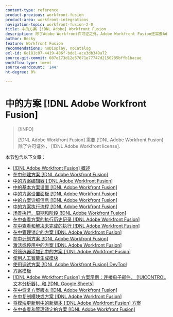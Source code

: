 ```yaml
---
content-type: reference
product-previous: workfront-fusion
product-area: workfront-integrations
navigation-topic: workfront-fusion-2-0
title: 中的方案 [!DNL Adobe] Workfront Fusion
description: 除了Adobe Workfront许可证之外，Adobe Workfront Fusion还需要Adobe Workfront Fusion许可证。
author: Becky
feature: Workfront Fusion
recommendations: noDisplay, noCatalog
exl-id: 6e181c07-4419-486f-bde1-ace3db349a72
source-git-commit: 087e173d12e57071e77747d2150285bffb1bacae
workflow-type: tm+mt
source-wordcount: '144'
ht-degree: 0%

---
```


# 中的方案 [!DNL Adobe Workfront Fusion]

>[!INFO]
>
>[!DNL Adobe Workfront Fusion] 需要 [!DNL Adobe Workfront Fusion] 除了许可证外， [!DNL Adobe Workfront license].

本节包含以下文章：

* [[!DNL Adobe Workfront Fusion] 概述](../../workfront-fusion/scenarios/scenario-overview.md)
* [在中创建方案 [!DNL Adobe Workfront Fusion]](../../workfront-fusion/scenarios/create-a-scenario.md)
* [中的方案编辑器 [!DNL Adobe Workfront Fusion]](../../workfront-fusion/scenarios/scenario-editor.md)
* [中的基本方案设置 [!DNL Adobe Workfront Fusion]](../../workfront-fusion/scenarios/basic-scenario-settings.md)
* [中的方案设置面板 [!DNL Adobe Workfront Fusion]](../../workfront-fusion/scenarios/scenario-settings-panel.md)
* [中的方案详细信息 [!DNL Adobe Workfront Fusion]](../../workfront-fusion/scenarios/scenario-detail.md)
* [中的方案执行流程 [!DNL Adobe Workfront Fusion]](../../workfront-fusion/scenarios/scenario-execution-flow.md)
* [场景执行、周期和阶段 [!DNL Adobe Workfront Fusion]](../../workfront-fusion/scenarios/scenario-execution-cycles-phases.md)
* [在中查看方案的执行历史记录 [!DNL Adobe Workfront Fusion]](../../workfront-fusion/scenarios/view-scenario-execution-history.md)
* [在中查看和解决未完成的执行 [!DNL Adobe Workfront Fusion]](../../workfront-fusion/scenarios/view-and-resolve-incomplete-executions.md)
* [在中管理锁定的方案 [!DNL Adobe Workfront Fusion]](../../workfront-fusion/scenarios/view-and-manage-locked-scenarios.md)
* [在中计划方案 [!DNL Adobe Workfront Fusion]](../../workfront-fusion/scenarios/schedule-a-scenario.md)
* [激活或停用中的方案 [!DNL Adobe Workfront Fusion]](../../workfront-fusion/scenarios/activate-or-inactivate-scenario.md)
* [将筛选器添加到中的方案 [!DNL Adobe Workfront Fusion]](../../workfront-fusion/scenarios/add-a-filter-to-a-scenario.md)
* [使用人工智能生成模块](/help/quicksilver/workfront-fusion/scenarios/add-a-module-with-ai.md)
* [使用调试方案 [!DNL Adobe Workfront Fusion] DevTool](../../workfront-fusion/scenarios/debug-scenarios-with-dev-tool.md)
* [方案模板](/help/quicksilver/workfront-fusion/scenarios/templates/fusion-templates.md)
* [[!DNL Adobe Workfront Fusion] 方案示例：连接电子邮件， [!UICONTROL 文本分析器]、和 [!DNL Google Sheets]](../../workfront-fusion/scenarios/example-connect-email-text-parser-gsheets.md)
* [在中恢复方案版本 [!DNL Adobe Workfront Fusion]](../../workfront-fusion/scenarios/restore-a-scenario-version.md)
* [在中复制模块或方案 [!DNL Adobe Workfront Fusion]](../../workfront-fusion/scenarios/copy-modules-or-scenarios.md)
* [将模块更新到中的新版本 [!DNL Adobe Workfront Fusion] 方案](../../workfront-fusion/scenarios/update-module-to-new-version.md)
* [在中查看和管理锁定的方案 [!DNL Adobe Workfront Fusion]](../../workfront-fusion/scenarios/view-and-manage-locked-scenarios.md)
